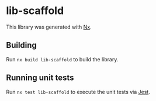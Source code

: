 # lib-scaffold

This library was generated with [Nx](https://nx.dev).

## Building

Run `nx build lib-scaffold` to build the library.

## Running unit tests

Run `nx test lib-scaffold` to execute the unit tests via [Jest](https://jestjs.io).
